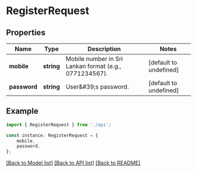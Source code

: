 # RegisterRequest


## Properties

Name | Type | Description | Notes
------------ | ------------- | ------------- | -------------
**mobile** | **string** | Mobile number in Sri Lankan format (e.g., 0771234567). | [default to undefined]
**password** | **string** | User\&#39;s password. | [default to undefined]

## Example

```typescript
import { RegisterRequest } from './api';

const instance: RegisterRequest = {
    mobile,
    password,
};
```

[[Back to Model list]](../README.md#documentation-for-models) [[Back to API list]](../README.md#documentation-for-api-endpoints) [[Back to README]](../README.md)
